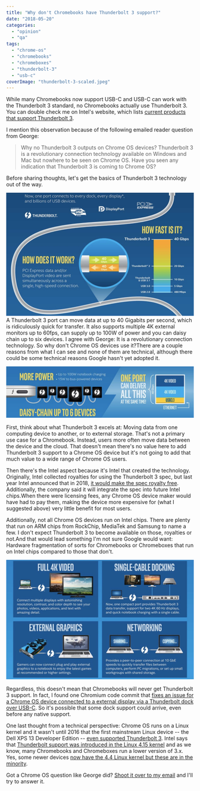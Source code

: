 ```yaml
---
title: "Why don't Chromebooks have Thunderbolt 3 support?"
date: "2018-05-20"
categories: 
  - "opinion"
  - "qa"
tags: 
  - "chrome-os"
  - "chromebooks"
  - "chromeboxes"
  - "thunderbolt-3"
  - "usb-c"
coverImage: "thunderbolt-3-scaled.jpeg"
---
```


While many Chromebooks now support USB-C and USB-C can work with the Thunderbolt 3 standard, no Chromebooks actually use Thunderbolt 3. You can double check me on Intel's website, which lists [current products that support Thunderbolt 3](https://thunderbolttechnology.net/products).

I mention this observation because of the following emailed reader question from George:

> Why no Thunderbolt 3 outputs on Chrome OS devices? Thunderbolt 3 is a revolutionary connection technology available on Windows and Mac but nowhere to be seen on Chrome OS. Have you seen any indication that Thunderbolt 3 is coming to Chrome OS?

Before sharing thoughts, let's get the basics of Thunderbolt 3 technology out of the way.

[![](images/thunderbolt-3.jpeg)](https://www.aboutchromebooks.com/wp-content/uploads/2018/05/thunderbolt-3.jpeg) A Thunderbolt 3 port can move data at up to 40 Gigabits per second, which is ridiculously quick for transfer. It also supports multiple 4K external monitors up to 60fps, can supply up to 100W of power and you can daisy chain up to six devices. I agree with George: It is a revolutionary connection technology. So why don't Chrome OS devices use it?There are a couple reasons from what I can see and none of them are technical, although there could be some technical reasons Google hasn't yet adopted it.

[![](images/tb3-specs.jpeg)](https://www.aboutchromebooks.com/wp-content/uploads/2018/05/tb3-specs.jpeg)

First, think about what Thunderbolt 3 excels at: Moving data from one computing device to another, or to external storage. That's not a primary use case for a Chromebook. Instead, users more often move data between the device and the cloud. That doesn't mean there's no value here to add Thunderbolt 3 support to a Chrome OS device but it's not going to add that much value to a wide range of Chrome OS users.

Then there's the Intel aspect because it's Intel that created the technology. Originally, Intel collected royalties for using the Thunderbolt 3 spec, but last year Intel announced that in 2018, [it would make the spec royalty free](https://www.windowscentral.com/intel-drops-thunderbolt-3-royalty). Additionally, the company said it will integrate the spec into future Intel chips.When there were licensing fees, any Chrome OS device maker would have had to pay them, making the device more expensive for (what I suggested above) very little benefit for most users.

Additionally, not all Chrome OS devices run on Intel chips. There are plenty that run on ARM chips from RockChip, MediaTek and Samsung to name a few. I don't expect Thunderbolt 3 to become available on those, royalties or not.And that would lead something I'm not sure Google would want: Hardware fragmentation of sorts for Chromebooks or Chromeboxes that run on Intel chips compared to those that don't.

[![](images/tb3-capabilities.jpeg)](https://www.aboutchromebooks.com/wp-content/uploads/2018/05/tb3-capabilities.jpeg)

Regardless, this doesn't mean that Chromebooks will never get Thunderbolt 3 support. In fact, I found one Chromium code commit that [fixes an issue for a Chrome OS device connected to a external display via a Thunderbolt dock over USB-C](https://chromium-review.googlesource.com/c/chromiumos/third_party/kernel/+/1012670). So it's possible that some dock support could arrive, even before any native support.

One last thought from a technical perspective: Chrome OS runs on a Linux kernel and it wasn't until 2016 that the first mainstream Linux device -- the Dell XPS 13 Developer Edition -- [even supported Thunderbolt 3](https://www.pcworld.com/article/3040128/computers/thunderbolt-3-comes-to-linux-pcs.html). Intel says that [Thunderbolt support was introduced in the Linux 4.15 kernel](https://01.org/thunderbolt-sw/overview) and as we know, many Chromebooks and Chromeboxes run a lower version of 3.x. Yes, some newer devices [now have the 4.4 Linux kernel but these are in the minority](https://www.aboutchromebooks.com/news/these-are-the-chromebooks-and-chromeboxes-that-can-support-linux-apps/).

Got a Chrome OS question like George did? [Shoot it over to my email](mailto:kevin@aboutchromebooks.com) and I'll try to answer it.
